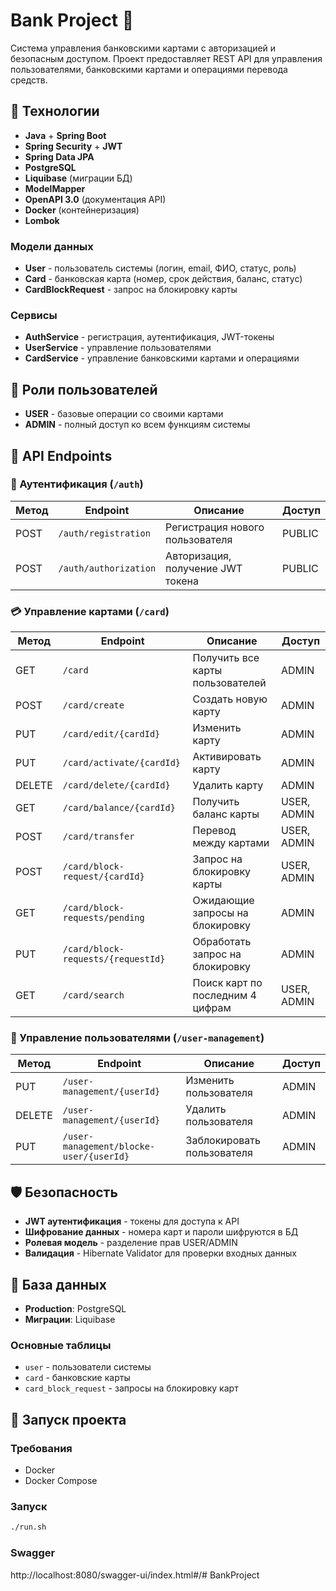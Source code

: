 # Bank Project 🏦

Система управления банковскими картами с авторизацией и безопасным доступом. Проект предоставляет REST API для управления пользователями, банковскими картами и операциями перевода средств.

## 🚀 Технологии

- **Java** + **Spring Boot**
- **Spring Security** + **JWT**
- **Spring Data JPA**
- **PostgreSQL**
- **Liquibase** (миграции БД)
- **ModelMapper**
- **OpenAPI 3.0** (документация API)
- **Docker** (контейнеризация)
- **Lombok**

### Модели данных
- **User** - пользователь системы (логин, email, ФИО, статус, роль)
- **Card** - банковская карта (номер, срок действия, баланс, статус)
- **CardBlockRequest** - запрос на блокировку карты

### Сервисы
- **AuthService** - регистрация, аутентификация, JWT-токены
- **UserService** - управление пользователями
- **CardService** - управление банковскими картами и операциями

## 🔑 Роли пользователей

- **USER** - базовые операции со своими картами
- **ADMIN** - полный доступ ко всем функциям системы

## 📡 API Endpoints

### 🔐 Аутентификация (`/auth`)

| Метод | Endpoint | Описание | Доступ |
|-------|----------|-----------|---------|
| POST | `/auth/registration` | Регистрация нового пользователя | PUBLIC |
| POST | `/auth/authorization` | Авторизация, получение JWT токена | PUBLIC |

### 💳 Управление картами (`/card`)

| Метод | Endpoint | Описание | Доступ |
|-------|----------|-----------|---------|
| GET | `/card` | Получить все карты пользователей | ADMIN |
| POST | `/card/create` | Создать новую карту | ADMIN |
| PUT | `/card/edit/{cardId}` | Изменить карту | ADMIN |
| PUT | `/card/activate/{cardId}` | Активировать карту | ADMIN |
| DELETE | `/card/delete/{cardId}` | Удалить карту | ADMIN |
| GET | `/card/balance/{cardId}` | Получить баланс карты | USER, ADMIN |
| POST | `/card/transfer` | Перевод между картами | USER, ADMIN |
| POST | `/card/block-request/{cardId}` | Запрос на блокировку карты | USER, ADMIN |
| GET | `/card/block-requests/pending` | Ожидающие запросы на блокировку | ADMIN |
| PUT | `/card/block-requests/{requestId}` | Обработать запрос на блокировку | ADMIN |
| GET | `/card/search` | Поиск карт по последним 4 цифрам | USER, ADMIN |

### 👥 Управление пользователями (`/user-management`)

| Метод | Endpoint | Описание | Доступ |
|-------|----------|-----------|---------|
| PUT | `/user-management/{userId}` | Изменить пользователя | ADMIN |
| DELETE | `/user-management/{userId}` | Удалить пользователя | ADMIN |
| PUT | `/user-management/blocke-user/{userId}` | Заблокировать пользователя | ADMIN |

## 🛡️ Безопасность

- **JWT аутентификация** - токены для доступа к API
- **Шифрование данных** - номера карт и пароли шифруются в БД
- **Ролевая модель** - разделение прав USER/ADMIN
- **Валидация** - Hibernate Validator для проверки входных данных

## 💾 База данных

- **Production**: PostgreSQL
- **Миграции**: Liquibase

### Основные таблицы
- `user` - пользователи системы
- `card` - банковские карты
- `card_block_request` - запросы на блокировку карт

## 🔧 Запуск проекта

### Требования
- Docker
- Docker Compose

### Запуск
```bash
./run.sh
```
### Swagger
http://localhost:8080/swagger-ui/index.html#/# BankProject
